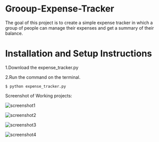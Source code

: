 # Grooup-Expense-Tracker
The goal of this project is to create a simple expense tracker in which a group of people can manage their expenses and get a summary of their balance.

# Installation and Setup Instructions
1.Download the expense_tracker.py

2.Run the command on the terminal. 

    $ python expense_tracker.py


Screenshot of Working projects:

![screenshot1](https://user-images.githubusercontent.com/30771097/174640229-78148850-ba71-4448-9f36-161308fd865a.jpg)


![screenshot2](https://user-images.githubusercontent.com/30771097/174640289-de39ace6-4f8e-49be-a2d5-8211e56cd40c.jpg)


![screenshot3](https://user-images.githubusercontent.com/30771097/174640372-549bf36d-e5d4-432f-bab9-1ebafc72411f.jpg)



![screenshot4](https://user-images.githubusercontent.com/30771097/174640437-856b8575-5e7a-4dd3-b5e9-e31f5d5bb165.jpg)


